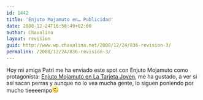 ```yaml
---
id: 1442
title: 'Enjuto Mojamuto en… Publicidad'
date: 2008-12-24T16:58:49+02:00
author: Chavalina
layout: revision
guid: http://www.wp.chavalina.net/2008/12/24/836-revision-3/
permalink: /2008/12/24/836-revision-3/
---
```

Hoy mi amiga Patri me ha enviado este spot con Enjuto Mojamuto como protagonista: <a href="http://www.madridmas26.com/enjuto/" target="_blank">Enjuto Mojamuto en La Tarjeta Joven</a>, me ha gustado, a ver si así sacan perras y aunque no lo vea mucha gente, lo siguen poniendo por mucho tieeeempo![emo](/imagenes/emoticonos/guino.gif)